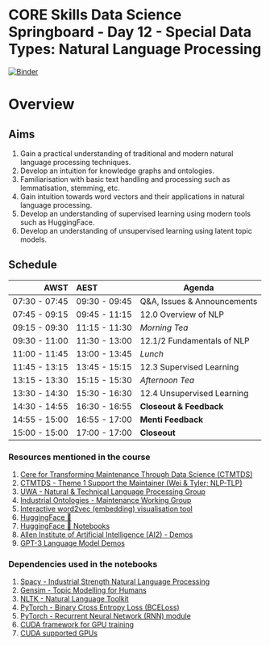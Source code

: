 # CORE Skills Data Science Springboard - Day 12 - Special Data Types: Natural Language Processing

[![Binder](https://mybinder.org/badge.svg)](https://mybinder.org/v2/gh/core-skills/12-text-processing.git/master)

# Overview

## Aims
1. Gain a practical understanding of traditional and modern natural language processing techniques.
2. Develop an intuition for knowledge graphs and ontologies.
3. Familiarisation with basic text handling and processing such as lemmatisation, stemming, etc.
4. Gain intuition towards word vectors and their applications in natural language processing.
5. Develop an understanding of supervised learning using modern tools such as HuggingFace.
6. Develop an understanding of unsupervised learning using latent topic models.

## Schedule

|          AWST | AEST          | Agenda                                                 |
| -------------:|:------------- | ------------------------------------------------------ |
| 07:30 - 07:45 | 09:30 - 09:45 | Q&A, Issues & Announcements |
| 07:45 - 09:15 | 09:45 - 11:15 | 12.0 Overview of NLP  |
| 09:15 - 09:30 | 11:15 - 11:30 | *Morning Tea*                                          |
| 09:30 - 11:00 | 11:30 - 13:00 | 12.1/2 Fundamentals of NLP |
| 11:00 - 11:45 | 13:00 - 13:45 | *Lunch*                                                |
| 11:45 - 13:15 | 13:45 - 15:15 | 12.3 Supervised Learning                   |
| 13:15 - 13:30 | 15:15 - 15:30 | *Afternoon Tea*                                        |
| 13:30 - 14:30 | 15:30 - 16:30 | 12.4 Unsupervised Learning                     |
| 14:30 - 14:55 | 16:30 - 16:55 | **Closeout & Feedback** |
| 14:55 - 15:00 | 16:55 - 17:00 | **Menti Feedback** |
| 15:00 - 15:00 | 17:00 - 17:00 | **Closeout**|

<!---
## Instructions for setting up interactive Google Colab notebooks

The following steps assume that you have access to a google account (e.g. have a gmail email).

#### Copying the code repository from Github
1. Go to https://github.com/core-skills/12-text-processing and click on the green button 'clone or download'. Download the repository .zip file and unzip.
2. You should now have a folder with the following structure:
    ```
    12-text-processing
    └──  data
            └──  reviews_data.txt.gz
            └──  walden.txt
            └──  wamex_xml.zip
    └──  handouts
            └──  coreskills-week-12-nlp.pptx
    └──  notebooks
            └──  12.1-An introduction to the NLTK.ipnyb
            └──  12.2.1-Gensim word vector visualisation.ipynb
            └──  12.2.2-WordEmbeddings.ipynb
            └──  12.3-LDA-GSWA.ipynb
            └──  12.4-PytorchSentimentAnalysis.ipynb
    └──  .DS_Store
    └──  LICENSE
    └──  README.md
    └──  environment.yml
    ```

#### Download embedding data
1. Download the embedding data 'glove.6B.100d.txt' from the following Google Drive link https://drive.google.com/open?id=1L9bYIEd6jBTW3P4yWMnyVT178lUp5Mx9
2. Place this file into `12-text-processing/data` folder in the structure shown above.

#### Copy the `12-text-processing` folder into Google Drive
1. Copy the entire folder `12-text-processing` into your Google Drive `My Drive`. The path at the top of the drive should look like `My Drive > 12-text-processing master`.

#### Ensuring that Google Colab notebooks function correctly
1. In your Google Drive, go to the folder `My Drive/12-text-processing/notebooks`. Open the first notebook `12.1-An introduction to the NLTK.ipynb` by right clicking on it's name and selecting `Open With > Google Colaboratory`. This will open a new tab in your browser.
2. With the notebook open, get familiar with 'mounting' your Google Drive to the notebook (We'll need to do this for the majority of the notebooks to ensure we can access the data). For this particular notebook, this is done in the first cell under the heading `Loading text data`.
3. Press `shift + enter` to execute the cell or click on the 'play' button on the upper left hand side of the cell. This will prompt you to follow a URL and get an activation code to permit mounting the drive. Once you'd done this it will not be required again, and will permit you to access files on your Google Drive.
--->

### Resources mentioned in the course
1. [Cere for Transforming Maintenance Through Data Science (CTMTDS)](https://www.maintenance.org.au/)
2. [CTMTDS - Theme 1 Support the Maintainer (Wei & Tyler; NLP-TLP)](https://www.maintenance.org.au/category/rt1)
3. [UWA - Natural & Technical Language Processing Group](https://nlp-tlp.org/)
4. [Industrial Ontologies - Maintenance Working Group](https://www.industrialontologies.org/?page_id=92)
5. [Interactive word2vec (embedding) visualisation tool](https://ronxin.github.io/wevi)
6.  [HuggingFace 🤗](https://huggingface.co/)
7.  [HuggingFace 🤗 Notebooks](https://github.com/huggingface/transformers/tree/master/notebooks)
8.  [Allen Institute of Artificial Intelligence (AI2) - Demos](https://demo.allennlp.org/reading-comprehension/bidaf-elmo)
9.  [GPT-3 Language Model Demos](https://beta.openai.com/examples)
### Dependencies used in the notebooks
1. [Spacy - Industrial Strength Natural Language Processing](https://spacy.io/)
2. [Gensim - Topic Modelling for Humans](https://radimrehurek.com/gensim/)
3. [NLTK - Natural Language Toolkit](https://www.nltk.org/)
4. [PyTorch - Binary Cross Entropy Loss (BCELoss)](https://pytorch.org/docs/stable/nn.html#bceloss)
5. [PyTorch - Recurrent Neural Network (RNN) module](https://pytorch.org/docs/stable/nn.html#rnn)
6. [CUDA framework for GPU training](https://developer.nvidia.com/cudnn)
7. [CUDA supported GPUs](https://developer.nvidia.com/cuda-gpus)